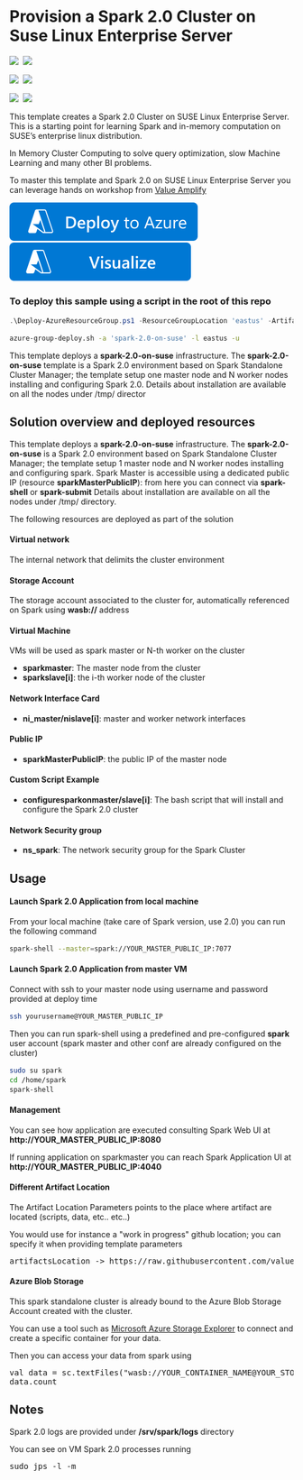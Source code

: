 

# Provision a Spark 2.0 Cluster on Suse Linux Enterprise Server

<IMG SRC="https://azurequickstartsservice.blob.core.windows.net/badges/spark-2.0-on-suse/PublicLastTestDate.svg" />&nbsp;
<IMG SRC="https://azurequickstartsservice.blob.core.windows.net/badges/spark-2.0-on-suse/PublicDeployment.svg" />&nbsp;

<IMG SRC="https://azurequickstartsservice.blob.core.windows.net/badges/spark-2.0-on-suse/FairfaxLastTestDate.svg" />&nbsp;
<IMG SRC="https://azurequickstartsservice.blob.core.windows.net/badges/spark-2.0-on-suse/FairfaxDeployment.svg" />&nbsp;

<IMG SRC="https://azurequickstartsservice.blob.core.windows.net/badges/spark-2.0-on-suse/BestPracticeResult.svg" />&nbsp;
<IMG SRC="https://azurequickstartsservice.blob.core.windows.net/badges/spark-2.0-on-suse/CredScanResult.svg" />&nbsp;

This template creates a Spark 2.0 Cluster on SUSE Linux Enterprise Server.  This is a starting point for learning Spark and in-memory computation on SUSE’s enterprise linux distribution.

In Memory Cluster Computing to solve query optimization, slow Machine Learning and many other BI problems.

To master this template and Spark 2.0 on SUSE Linux Enterprise Server you can leverage hands on workshop from [Value Amplify](http://www.valueamplify.com) 

<a href="https://portal.azure.com/#create/Microsoft.Template/uri/https%3A%2F%2Fraw.githubusercontent.com%2FAzure%2Fazure-quickstart-templates%2Fmaster%2Fspark-2.0-on-suse%2Fazuredeploy.json" target="_blank">
    <img src="https://raw.githubusercontent.com/Azure/azure-quickstart-templates/master/1-CONTRIBUTION-GUIDE/images/deploytoazure.svg"/>
</a>

<a href="http://armviz.io/#/?load=https%3A%2F%2Fraw.githubusercontent.com%2FAzure%2Fazure-quickstart-templates%2Fmaster%2Fspark-2.0-on-suse%2Fazuredeploy.json" target="_blank">
    <img src="https://raw.githubusercontent.com/Azure/azure-quickstart-templates/master/1-CONTRIBUTION-GUIDE/images/visualizebutton.svg"/>
</a>

### To deploy this sample using a script in the root of this repo

```PowerShell
.\Deploy-AzureResourceGroup.ps1 -ResourceGroupLocation 'eastus' -ArtifactsStagingDirectory 'spark-2.0-on-suse' -UploadArtifacts 
```
```bash
azure-group-deploy.sh -a 'spark-2.0-on-suse' -l eastus -u
```
This template deploys a **spark-2.0-on-suse** infrastructure. The **spark-2.0-on-suse** template is a Spark 2.0 environment based on Spark Standalone Cluster Manager; the template setup one master node and N worker nodes installing and configuring Spark 2.0.
Details about installation are available on all the nodes under /tmp/ director


## Solution overview and deployed resources

This template deploys a **spark-2.0-on-suse** infrastructure. The **spark-2.0-on-suse** is a Spark 2.0 environment based on Spark Standalone Cluster Manager; the template setup 1 master node and N worker nodes installing and configuring spark.
Spark Master is accessible using a dedicated public IP (resource **sparkMasterPublicIP**): from here you can connect via **spark-shell** or **spark-submit**
Details about installation are available on all the nodes under /tmp/ directory.

The following resources are deployed as part of the solution

#### Virtual network

The internal network that delimits the cluster environment

#### Storage Account

The storage account associated to the cluster for, automatically referenced on Spark using **wasb://** address

#### Virtual Machine

VMs will be used as spark master or N-th worker on the cluster

+ **sparkmaster**: The master node from the cluster
+ **sparkslave[i]**: the i-th worker node of the cluster

#### Network Interface Card

+ **ni_master/nislave[i]**: master and worker network interfaces

#### Public IP

+ **sparkMasterPublicIP**: the public IP of the master node

#### Custom Script Example

+ **configuresparkonmaster/slave[i]**: The bash script that will install and configure the Spark 2.0 cluster

#### Network Security group

+ **ns_spark**: The network security group for the Spark Cluster

## Usage

#### Launch Spark 2.0 Application from local machine

From your local machine (take care of Spark version, use 2.0) you can run the following command

```bash
spark-shell --master=spark://YOUR_MASTER_PUBLIC_IP:7077
```

#### Launch Spark 2.0 Application from master VM

Connect with ssh to your master node using username and password provided at deploy time
```bash
ssh yourusername@YOUR_MASTER_PUBLIC_IP
```

Then you can run spark-shell using a predefined and pre-configured **spark** user account (spark master and other conf are already configured on the cluster)

```bash
sudo su spark
cd /home/spark
spark-shell
```

#### Management

You can see how application are executed consulting Spark Web UI at **http://YOUR_MASTER_PUBLIC_IP:8080**

If running application on sparkmaster you can reach Spark Application UI at **http://YOUR_MASTER_PUBLIC_IP:4040**

#### Different Artifact Location

The Artifact Location Parameters points to the place where artifact are located (scripts, data, etc.. etc..)

You would use for instance a "work in progress" github location; you can specify it when providing template parameters
<pre>
artifactsLocation -> https://raw.githubusercontent.com/valueamplify/azure-quickstart-templates/fixsetupscripts/spark-2.0-on-suse/
</pre>

#### Azure Blob Storage

This spark standalone cluster is already bound to the Azure Blob Storage Account created with the cluster.

You can use a tool such as [Microsoft Azure Storage Explorer](http://storageexplorer.com) to connect and create a specific container for your data.

Then you can access your data from spark using

<pre>
val data = sc.textFiles("wasb://YOUR_CONTAINER_NAME@YOUR_STORAGE_ACCOUNT_NAME.blob.core.windows.net/text.txt")
data.count
</pre>

## Notes

Spark 2.0 logs are provided under **/srv/spark/logs** directory

You can see on VM Spark 2.0 processes running

<pre>
sudo jps -l -m
<pre>

